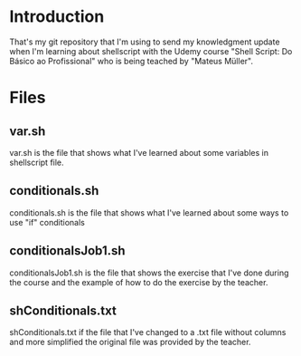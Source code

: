 # Introduction

That's my git repository that I'm using to send my knowledgment update when I'm learning about shellscript with the Udemy course "Shell Script: Do Básico ao Profissional" who is being teached by "Mateus Müller".

# Files

## var.sh
var.sh is the file that shows what I've learned about some variables in shellscript file.

## conditionals.sh
conditionals.sh is the file that shows what I've learned about some ways to use "if" conditionals 

## conditionalsJob1.sh
conditionalsJob1.sh is the file that shows the exercise that I've done during the course and the example of how to do the exercise by the teacher.

## shConditionals.txt
shConditionals.txt if the file that I've changed to a .txt file without columns and more simplified the original file was provided by the teacher.
